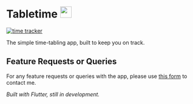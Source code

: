 # Tabletime <img src="https://tabletime.app/img/tabletime-logo.png" width="30" height="30" />

[![time tracker](https://wakatime.com/badge/github/Joshlucpoll/tabletime.svg)](https://wakatime.com/badge/github/Joshlucpoll/tabletime)

The simple time-tabling app, built to keep you on track.

## Feature Requests or Queries

For any feature requests or queries with the app, please use [this form](https://tabletime.app/contact) to contact me.

*Built with Flutter, still in development.*

